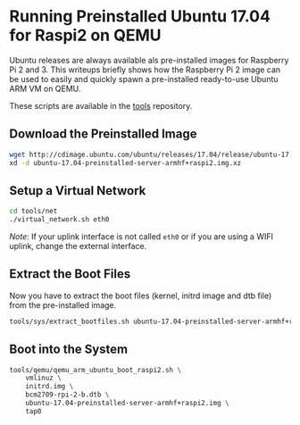 # Running Preinstalled Ubuntu 17.04 for Raspi2 on QEMU

Ubuntu releases are always available als pre-installed images for Raspberry Pi 2 and 3. This writeups briefly shows how the Raspberry Pi 2 image can be used to easily and quickly spawn a pre-installed ready-to-use Ubuntu ARM VM on QEMU.

These scripts are available in the [tools](https://github.com/takeshixx/tools) repository.

## Download the Preinstalled Image

```bash
wget http://cdimage.ubuntu.com/ubuntu/releases/17.04/release/ubuntu-17.04-preinstalled-server-armhf+raspi2.img.xz
xd -d ubuntu-17.04-preinstalled-server-armhf+raspi2.img.xz
```

## Setup a Virtual Network

```bash
cd tools/net
./virtual_network.sh eth0
```

*Note*: If your uplink interface is not called `eth0` or if you are using a WIFI uplink, change the external interface.

## Extract the Boot Files

Now you have to extract the boot files (kernel, initrd image and dtb file) from the pre-installed image.

```bash
tools/sys/extract_bootfiles.sh ubuntu-17.04-preinstalled-server-armhf+raspi2.img .
```

## Boot into the System

```bash
tools/qemu/qemu_arm_ubuntu_boot_raspi2.sh \
    vmlinuz \
    initrd.img \
    bcm2709-rpi-2-b.dtb \
    ubuntu-17.04-preinstalled-server-armhf+raspi2.img \
    tap0
```
